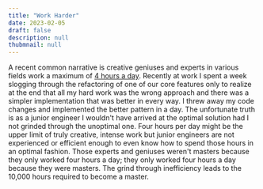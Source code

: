 ```yaml
---
title: "Work Harder"
date: 2023-02-05
draft: false
description: null
thubmnail: null
---
```


A recent common narrative is creative geniuses and experts in various fields work a maximum of [4 hours a day](https://theweek.com/articles/696644/why-should-work-4-hours-day-according-science). Recently at work I spent a week slogging through the refactoring of one of our core features only to realize at the end that all my hard work was the wrong approach and there was a simpler implementation that was better in every way. I threw away my code changes and implemented the better pattern in a day. The unfortunate truth is as a junior engineer I wouldn't have arrived at the optimal solution had I not grinded through the unoptimal one. Four hours per day might be the upper limit of truly creative, intense work but junior engineers are not experienced or efficient enough to even know how to spend those hours in an optimal fashion. Those experts and geniuses weren't masters because they only worked four hours a day; they only worked four hours a day because they were masters. The grind through inefficiency leads to the 10,000 hours required to become a master. 
